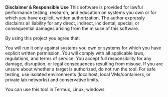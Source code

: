 **Disclaimer & Responsible Use**
This software is provided for lawful performance testing, research, and education on systems you own or for which you have explicit, written authorization. The author expressly disclaims all liability for any direct, indirect, incidental, special, or consequential damages arising from the misuse of this software.

By using this project you agree that:

You will run it only against systems you own or systems for which you have explicit written permission.
You will comply with all applicable laws, regulations, and terms of service.
You accept full responsibility for any damage, disruption, or legal consequences resulting from misuse.
If you are unsure about whether a target is authorized, do not run the tool. For safe testing, use isolated environments (localhost, local VMs/containers, or private lab networks) and conservative limits.

You can use this tool in Termux, Linux, windows
